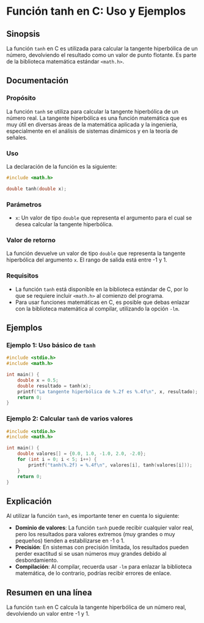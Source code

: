 <!--
Meta Description: # Función tanh en C: Uso y Ejemplos ## Sinopsis La función `tanh` en C es utilizada para calcular la tangente hiperbólica de un número, devolviendo el...
Meta Keywords: tanh, función, tangente, hiperbólica, double
-->

# Función tanh en C: Uso y Ejemplos

## Sinopsis
La función `tanh` en C es utilizada para calcular la tangente hiperbólica de un número, devolviendo el resultado como un valor de punto flotante. Es parte de la biblioteca matemática estándar `<math.h>`.

## Documentación

### Propósito
La función `tanh` se utiliza para calcular la tangente hiperbólica de un número real. La tangente hiperbólica es una función matemática que es muy útil en diversas áreas de la matemática aplicada y la ingeniería, especialmente en el análisis de sistemas dinámicos y en la teoría de señales.

### Uso
La declaración de la función es la siguiente:

```c
#include <math.h>

double tanh(double x);
```

### Parámetros
- `x`: Un valor de tipo `double` que representa el argumento para el cual se desea calcular la tangente hiperbólica.

### Valor de retorno
La función devuelve un valor de tipo `double` que representa la tangente hiperbólica del argumento `x`. El rango de salida está entre -1 y 1.

### Requisitos
- La función `tanh` está disponible en la biblioteca estándar de C, por lo que se requiere incluir `<math.h>` al comienzo del programa.
- Para usar funciones matemáticas en C, es posible que debas enlazar con la biblioteca matemática al compilar, utilizando la opción `-lm`.

## Ejemplos

### Ejemplo 1: Uso básico de `tanh`

```c
#include <stdio.h>
#include <math.h>

int main() {
    double x = 0.5;
    double resultado = tanh(x);
    printf("La tangente hiperbólica de %.2f es %.4f\n", x, resultado);
    return 0;
}
```

### Ejemplo 2: Calcular `tanh` de varios valores

```c
#include <stdio.h>
#include <math.h>

int main() {
    double valores[] = {0.0, 1.0, -1.0, 2.0, -2.0};
    for (int i = 0; i < 5; i++) {
        printf("tanh(%.2f) = %.4f\n", valores[i], tanh(valores[i]));
    }
    return 0;
}
```

## Explicación
Al utilizar la función `tanh`, es importante tener en cuenta lo siguiente:

- **Dominio de valores**: La función `tanh` puede recibir cualquier valor real, pero los resultados para valores extremos (muy grandes o muy pequeños) tienden a estabilizarse en -1 o 1.
- **Precisión**: En sistemas con precisión limitada, los resultados pueden perder exactitud si se usan números muy grandes debido al desbordamiento.
- **Compilación**: Al compilar, recuerda usar `-lm` para enlazar la biblioteca matemática, de lo contrario, podrías recibir errores de enlace.

## Resumen en una línea
La función `tanh` en C calcula la tangente hiperbólica de un número real, devolviendo un valor entre -1 y 1.